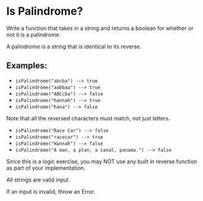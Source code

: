 # Is Palindrome?

Write a function that takes in a string and returns a boolean for
whether or not it is a palindrome.

A palindrome is a string that is identical to its reverse.

## Examples:
* `isPalindrome("abcba") --> true`
* `isPalindrome("aabbaa") --> true`
* `isPalindrome("ABCcba") --> false`
* `isPalindrome("hannah") --> true`
* `isPalindrome("hana") --> false`

Note that all the reversed characters must match, not just letters.
* `isPalindrome("Race Car") --> false`
* `isPalindrome("racecar") --> true`
* `isPalindrome("Hannah") --> false`
* `isPalindrome("A man, a plan, a canal, panama.") --> false`

Since this is a logic exercise, you may NOT use any built in reverse function
as part of your implementation.

All strings are valid input.

If an input is invalid, throw an Error.
